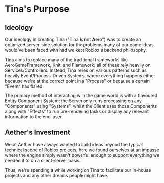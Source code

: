 # Tina's Purpose

## Ideology

Our ideology in creating Tina ("**T**ina **i**s **n**ot **A**ero") was to create an optimized server-side solution for the problems many of our game ideas would've been faced with had we kept Roblox's backend philosophy.

Tina aims to replace many of the traditional frameworks like AeroGameFramework, Knit, and Flamework; all of these rely heavily on Services/Controllers. Instead, Tina relies on various patterns such as heavily Event/Process-Driven Systems, where everything happens either because we're at the correct point in a "Process" or because a certain "Event" has flared. 

The primary method of interacting with the game world is with a flavoured Entity Component System; the Server only runs processing on any "Components" using "Systems", whilst the Client uses those Components along with "Effects" to run pre-rendering tasks or display any relevant information to the end-user.

## Aether's Investment

We at Aether have always wanted to build ideas beyond the typical technical scope of Roblox projects, here we found ourselves at an impasse where the engine simply wasn't powerful enough to support everything we needed it to on a client-server basis.

Thus, we're spending a while working on Tina to facilitate our in-house projects and any other dreams people might have.
